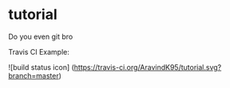 # tutorial
Do you even git bro

Travis CI Example:

![build status icon]
(https://travis-ci.org/AravindK95/tutorial.svg?branch=master)
